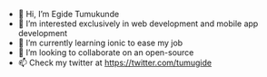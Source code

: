 - 👋 Hi, I’m Egide Tumukunde
- 👀 I’m interested exclusively in web development and mobile app development
- 🌱 I’m currently learning ionic to ease my job
- 💞️ I’m looking to collaborate on an open-source
- 📫 Check my twitter at https://twitter.com/tumugide

<!---
tumugide/tumugide is a ✨ special ✨ repository because its `README.md` (this file) appears on your GitHub profile.
You can click the Preview link to take a look at your changes.
--->
